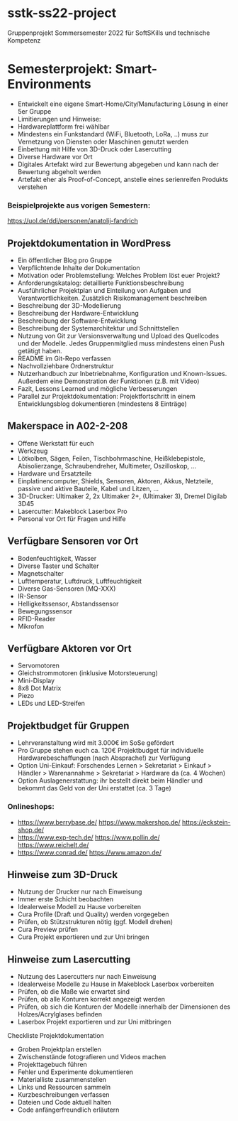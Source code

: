 # sstk-ss22-project
Gruppenprojekt Sommersemester 2022 für SoftSKills und technische Kompetenz

# Semesterprojekt: Smart-Environments
* Entwickelt eine eigene Smart-Home/City/Manufacturing Lösung in einer 5er Gruppe
* Limitierungen und Hinweise:
* Hardwareplattform frei wählbar
* Mindestens ein Funkstandard (WiFi, Bluetooth, LoRa, ..) muss zur Vernetzung von Diensten oder Maschinen genutzt werden
* Einbettung mit Hilfe von 3D-Druck oder Lasercutting
* Diverse Hardware vor Ort
* Digitales Artefakt wird zur Bewertung abgegeben und kann nach der Bewertung abgeholt werden
* Artefakt eher als Proof-of-Concept, anstelle eines serienreifen Produkts verstehen

### Beispielprojekte aus vorigen Semestern:
https://uol.de/ddi/personen/anatolij-fandrich

## Projektdokumentation in WordPress
* Ein öffentlicher Blog pro Gruppe
* Verpflichtende Inhalte der Dokumentation
* Motivation oder Problemstellung: Welches Problem löst euer Projekt?
* Anforderungskatalog: detaillierte Funktionsbeschreibung
* Ausführlicher Projektplan und Einteilung von Aufgaben und Verantwortlichkeiten. Zusätzlich Risikomanagement beschreiben
* Beschreibung der 3D-Modellierung
* Beschreibung der Hardware-Entwicklung
* Beschreibung der Software-Entwicklung
* Beschreibung der Systemarchitektur und Schnittstellen
* Nutzung von Git zur Versionsverwaltung und Upload des Quellcodes und der Modelle. Jedes Gruppenmitglied muss mindestens einen Push getätigt haben.
* README im Git-Repo verfassen
* Nachvollziehbare Ordnerstruktur
* Nutzerhandbuch zur Inbetriebnahme, Konfiguration und Known-Issues. Außerdem eine Demonstration der Funktionen (z.B. mit Video)
* Fazit, Lessons Learned und mögliche Verbesserungen
* Parallel zur Projektdokumentation: Projektfortschritt in einem Entwicklungsblog dokumentieren (mindestens 8 Einträge)

## Makerspace in A02-2-208
* Offene Werkstatt für euch
* Werkzeug
* Lötkolben, Sägen, Feilen, Tischbohrmaschine, Heißklebepistole, Abisolierzange, Schraubendreher, Multimeter, Oszilloskop, ...
* Hardware und Ersatzteile
* Einplatinencomputer, Shields, Sensoren, Aktoren, Akkus, Netzteile, passive und aktive Bauteile, Kabel und Litzen, ...
* 3D-Drucker: Ultimaker 2, 2x Ultimaker 2+, (Ultimaker 3), Dremel Digilab 3D45
* Lasercutter: Makeblock Laserbox Pro
* Personal vor Ort für Fragen und Hilfe

## Verfügbare Sensoren vor Ort
* Bodenfeuchtigkeit, Wasser
* Diverse Taster und Schalter
* Magnetschalter
* Lufttemperatur, Luftdruck, Luftfeuchtigkeit
* Diverse Gas-Sensoren (MQ-XXX)
* IR-Sensor
* Helligkeitssensor, Abstandssensor
* Bewegungssensor
* RFID-Reader
* Mikrofon

## Verfügbare Aktoren vor Ort
* Servomotoren
* Gleichstrommotoren (inklusive Motorsteuerung)
* Mini-Display
* 8x8 Dot Matrix
* Piezo
* LEDs und LED-Streifen

## Projektbudget für Gruppen
* Lehrveranstaltung wird mit 3.000€ im SoSe gefördert
* Pro Gruppe stehen euch ca. 120€ Projektbudget für individuelle Hardwarebeschaffungen (nach Absprache!) zur Verfügung
* Option Uni-Einkauf: Forschendes Lernen > Sekretariat > Einkauf > Händler > Warenannahme > Sekretariat > Hardware da (ca. 4 Wochen)
* Option Auslagenerstattung: ihr bestellt direkt beim Händler und bekommt das Geld von der Uni erstattet (ca. 3 Tage)

### Onlineshops:
* https://www.berrybase.de/ https://www.makershop.de/ https://eckstein-shop.de/
* https://www.exp-tech.de/ https://www.pollin.de/ https://www.reichelt.de/
* https://www.conrad.de/ https://www.amazon.de/

## Hinweise zum 3D-Druck
* Nutzung der Drucker nur nach Einweisung
* Immer erste Schicht beobachten
* Idealerweise Modell zu Hause vorbereiten
* Cura Profile (Draft und Quality) werden vorgegeben
* Prüfen, ob Stützstrukturen nötig (ggf. Modell drehen)
* Cura Preview prüfen
* Cura Projekt exportieren und zur Uni bringen

## Hinweise zum Lasercutting
* Nutzung des Lasercutters nur nach Einweisung
* Idealerweise Modelle zu Hause in Makeblock Laserbox vorbereiten
* Prüfen, ob die Maße wie erwartet sind
* Prüfen, ob alle Konturen korrekt angezeigt werden
* Prüfen, ob sich die Konturen der Modelle innerhalb der Dimensionen des Holzes/Acrylglases befinden
* Laserbox Projekt exportieren und zur Uni mitbringen

Checkliste Projektdokumentation
* Groben Projektplan erstellen
* Zwischenstände fotografieren und Videos machen
* Projekttagebuch führen
* Fehler und Experimente dokumentieren
* Materialliste zusammenstellen
* Links und Ressourcen sammeln
* Kurzbeschreibungen verfassen
* Dateien und Code aktuell halten
* Code anfängerfreundlich erläutern
